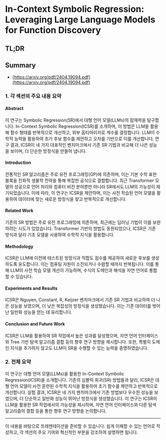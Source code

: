 # In-Context Symbolic Regression: Leveraging Large Language Models for Function Discovery
## TL;DR
## Summary
- [https://arxiv.org/pdf/2404.19094.pdf](https://arxiv.org/pdf/2404.19094.pdf)

### 1. 각 섹션의 주요 내용 요약

#### Abstract
이 연구는 Symbolic Regression(SR)에서 대형 언어 모델(LLMs)의 잠재력을 탐구합니다. In-Context Symbolic Regression(ICSR)를 소개하며, 이 방법은 LLM을 활용해 함수 형태를 반복적으로 개선하고, 외부 옵티마이저로 계수를 결정합니다. LLM이 수학적 능력을 활용하여 초기 후보 함수를 제안하고 오차를 기반으로 이를 개선합니다. 연구 결과, ICSR이 네 가지 대표적인 벤치마크에서 기존 SR 기법과 비교해 더 나은 성능을 보이며, 더 단순한 방정식을 만들어 냅니다.

#### Introduction
전통적인 SR 알고리즘은 주로 유전 프로그래밍(GP)에 의존하며, 이는 기본 수학 표현 블록을 진화적 생물학 전략을 통해 복잡한 공식으로 결합합니다. 최근 Transformer 모델의 성공으로 언어 처리와 컴퓨터 비전 분야뿐만 아니라 SR에서도 LLM의 가능성이 제기되었습니다. 이에 따라, 이 연구는 ICSR을 제안하며, 이는 사전 학습된 언어 모델을 활용하여 데이터에 맞는 새로운 방정식을 찾고 반복적으로 개선합니다.

#### Related Work
기존의 SR 방법은 주로 유전 프로그래밍에 의존하며, 최근에는 딥러닝 기법이 이를 보완하려는 시도가 있었습니다. Transformer 기반의 방법도 동원되었으나, ICSR은 기존 방식과 달리 기초 모델을 사용하여 수학적 지식을 활용합니다.

#### Methodology
ICSR은 LLM에 이전에 테스트된 방정식과 적합도 점수를 제공하여 새로운 후보를 생성하도록 유도합니다. 이는 컴퓨팅 자원이 소진되거나 수렴할 때까지 반복됩니다. 이를 통해 LLM의 사전 학습 모델 개선이 가능하며, 수식의 도메인과 해석을 자연 언어로 통합할 수 있습니다.

#### Experiments and Results
ICSR은 Nguyen, Constant, R, Keijzer 벤치마크에서 기존 SR 기법과 비교하여 더 나은 성능을 보였으며, 더 낮은 복잡성의 방정식을 생성했습니다. 이는 기존 데이터를 벗어난 일반화 성능을 얻는 데 유리합니다.

#### Conclusion and Future Work
ICSR은 LLM을 활용하여 SR 작업에서 높은 성과를 달성했으며, 자연 언어 인터페이스와 Tree 기반 탐색 알고리즘 결합 등의 향후 연구 방향을 제시합니다. 또한, 특별히 도메인 지식을 추가하지 않고도 LLM이 SR을 수행할 수 있는 능력을 증명하였습니다.

### 2. 전체 요약
이 연구는 대형 언어 모델(LLMs)을 활용한 In-Context Symbolic Regression(ICSR)을 소개합니다. 기존의 심볼릭 회귀(SR) 방법들과 달리, ICSR은 대형 언어 모델이 사전 훈련된 수학적 지식을 활용하여 초기 함수를 제안하고 반복적으로 개선합니다. 실험 결과, ICSR은 네 가지 벤치마크에서 기존 방법보다 우수한 성능을 보였으며, 더 단순하고 일반화 성능이 뛰어난 방정식을 생성했습니다. 이 연구는 ICSR이 LLM을 활용한 SR 작업에서의 가능성을 제시하며, 자연 언어 인터페이스와 다른 탐색 알고리즘의 결합 등을 통한 향후 연구 방향을 논의합니다.

---

이 내용을 바탕으로 프레젠테이션을 준비할 수 있습니다. 쉽게 이해할 수 있는 언어로 작성하고, 각 섹션의 주요 기여와 혁신적인 부분을 강조하여 설명하면 됩니다.